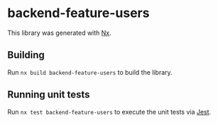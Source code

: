 # backend-feature-users

This library was generated with [Nx](https://nx.dev).

## Building

Run `nx build backend-feature-users` to build the library.

## Running unit tests

Run `nx test backend-feature-users` to execute the unit tests via [Jest](https://jestjs.io).
